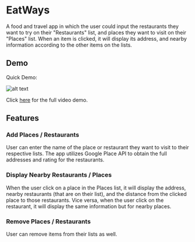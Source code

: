 # EatWays

A food and travel app in which the user could input the restaurants they want to try on their "Restaurants" list, and places they want to visit on their "Places" list. When an item is clicked, it will display its address, and nearby information according to the other items on the lists.

## Demo
Quick Demo:

![alt text](https://i.makeagif.com/media/11-26-2019/RMhem7.gif "EatWays Demo")

Click [here](https://youtu.be/mF7GKYb4o3g) for the full video demo.

## Features
### Add Places / Restaurants
User can enter the name of the place or restaurant they want to visit to their respective lists. 
The app utilizes Google Place API to obtain the full addresses and rating for the restaurants.

### Display Nearby Restaurants / Places
When the user click on a place in the Places list, it will display the address, nearby restaurants (that are on their list), and the distance from the clicked place to those restaurants.
Vice versa, when the user click on the restaurant, it will display the same information but for nearby places.


### Remove Places / Restaurants
User can remove items from their lists as well.
